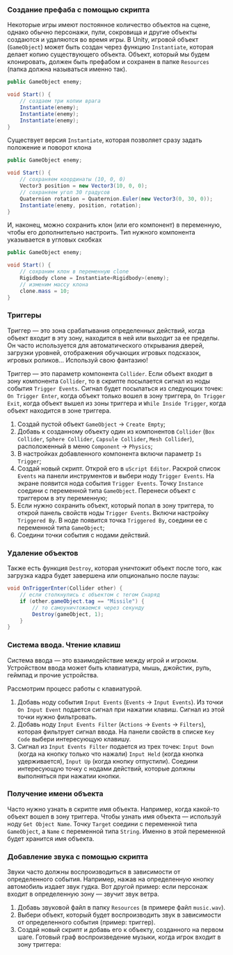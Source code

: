 ### Создание префаба с помощью скрипта

Некоторые игры имеют постоянное количество объектов на сцене, однако обычно персонажи, пули, сокровища и другие объекты создаются и удаляются во время игры. В Unity, игровой объект (`GameObject`) может быть создан через функцию `Instantiate`, которая делает копию существующего объекта. Объект, который мы будем клонировать, должен быть префабом и сохранен в папке `Resources` (папка должна называться именно так).

```csharp
public GameObject enemy;

void Start() {
    // создаем три копии врага
    Instantiate(enemy);
    Instantiate(enemy);
    Instantiate(enemy);
}
```

Существует версия `Instantiate`, которая позволяет сразу задать положение и поворот клона

```csharp
public GameObject enemy;

void Start() {
    // сохраняем координаты (10, 0, 0)
    Vector3 position = new Vector3(10, 0, 0);
    // сохраняем угол 30 градусов
    Quaternion rotation = Quaternion.Euler(new Vector3(0, 30, 0));
    Instantiate(enemy, position, rotation);
}
```

И, наконец, можно сохранить клон (или его компонент) в переменную, чтобы его дополнительно настроить. Тип нужного компонента указывается в угловых скобках

```csharp
public GameObject enemy;

void Start() {
    // сохраним клон в переменную clone
    Rigidbody clone = Instantiate<Rigidbody>(enemy);
    // изменим массу клона
    clone.mass = 10;
}
```

### Триггеры

Триггер — это зона срабатывания определенных действий, когда объект входит в эту зону, находится в ней или выходит за ее пределы. Он часто используется для автоматического открывания дверей, загрузки уровней, отображения обучающих игровых подсказок, игровых роликов… Используй свою фантазию!

Триггер — это параметр компонента `Collider`. Если объект входит в зону компонента `Collider`, то в скрипте посылается сигнал из ноды события `Trigger Events`. Сигнал будет посылаться из следующих точек: `On Trigger Enter`, когда объект только вошел в зону триггера, `On Trigger Exit`, когда объект вышел из зоны триггера и `While Inside Trigger`, когда объект находится в зоне триггера.

1. Создай пустой объект `GameObject` → `Create Empty`;
2. Добавь к созданному объекту один из компонентов `Collider` (`Box Collider`, `Sphere Collider`, `Capsule Collider`, `Mesh Collider`), расположенный в меню `Component` → `Physics`;
3. В настройках добавленного компонента включи параметр `Is Trigger`;
4. Создай новый скрипт. Открой его в `uScript Editor`. Раскрой список `Events` на панели инструментов и выбери ноду `Trigger Events`. На экране появится нода события `Trigger Events`. Точку `Instance` соедини с переменной типа `GameObject`. Перенеси объект с триггером в эту переменную;
5. Если нужно сохранить объект, который попал в зону триггера, то открой панель свойств ноды `Trigger Events`. Включи настройку `Triggered By`. В ноде появится точка `Triggered By`, соедини ее с переменной типа `GameObject`;
6. Соедини точки события с нодами действий.

### Удаление объектов

Также есть функция `Destroy`, которая уничтожит объект после того, как загрузка кадра будет завершена или опционально после паузы:

```csharp
void OnTriggerEnter(Collider other) {
    // если столкнулись с объектом с тегом Снаряд
    if (other.gameObject.tag == "Missile") {
        // то самоуничтожаемся через секунду
        Destroy(gameObject, 1);
    }
}
```

### Система ввода. Чтение клавиш

Система ввода — это взаимодействие между игрой и игроком. Устройством ввода может быть клавиатура, мышь, джойстик, руль, геймпад и прочие устройства.

Рассмотрим процесс работы с клавиатурой.

1. Добавь ноду события `Input Events` (`Events` → `Input Events`). Из точки `On Input Event` подается сигнал при нажатии клавиш. Сигнал из этой точки нужно фильтровать.
2. Добавь ноду `Input Events Filter` (`Actions` → `Events` → `Filters`), которая фильтрует сигнал ввода. На панели свойств в списке `Key Code` выбери интересующую клавишу.
3. Сигнал из `Input Events Filter` подается из трех точек: `Input Down` (когда на кнопку только что нажали) `Input Held` (когда кнопка удерживается), `Input Up` (когда кнопку отпустили). Соедини интересующую точку с нодами действий, которые должны выполняться при нажатии кнопки.

### Получение имени объекта

Часто нужно узнать в скрипте имя объекта. Например, когда какой-то объект вошел в зону триггера. Чтобы узнать имя объекта — используй ноду `Get Object Name`. Точку `Target` соедини с переменной типа `GameObject`, а `Name` с переменной типа `String`. Именно в этой переменной будет хранится имя объекта.

### Добавление звука с помощью скрипта

Звуки часто должны воспроизводиться в зависимости от определенного события. Например, нажав на определенную кнопку автомобиль издает звук гудка. Вот другой пример: если персонаж входит в определенную зону — звучит звук ветра.

1. Добавь звуковой файл в папку `Resources` (в примере файл `music.wav`).
2. Выбери объект, который будет воспроизводить звук в зависимости от определенного события (пример: триггер).
3. Создай новый скрипт и добавь его к объекту, созданного на первом шаге. Готовый граф воспроизведение музыки, когда игрок входит в зону триггера: